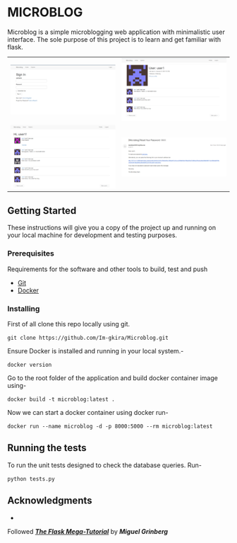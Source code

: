 # MICROBLOG

Microblog is a simple microblogging web application with minimalistic user interface. The sole purpose of this project
is to learn and get familiar with flask.


<table>
<tr>
<td>
<img src="https://github.com/Im-gkira/Microblog/blob/main/app/static/login.png">
</td>
<td>
<img src="app/static/profile.png">
</td>
</tr>
<tr>
<td>
<img src="app/static/explore.png">
</td>
<td>
<img src="app/static/email.png">
</td>
</tr>
</table>

## Getting Started

These instructions will give you a copy of the project up and running on
your local machine for development and testing purposes.

### Prerequisites

Requirements for the software and other tools to build, test and push

- [Git](https://git-scm.com/download/win)
- [Docker](https://www.docker.com/products/docker-desktop/)

### Installing

First of all clone this repo locally using git.

    git clone https://github.com/Im-gkira/Microblog.git

Ensure Docker is installed and running in your local system.-

    docker version

Go to the root folder of the application and build docker container image using-

    docker build -t microblog:latest .

Now we can start a docker container using docker run-

    docker run --name microblog -d -p 8000:5000 --rm microblog:latest

## Running the tests

To run the unit tests designed to check the database queries. Run-

    python tests.py

## Acknowledgments

-
Followed ***[The Flask Mega-Tutorial](https://blog.miguelgrinberg.com/post/the-flask-mega-tutorial-part-i-hello-world)***
by ***Miguel Grinberg***

